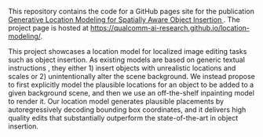 This repository contains the code for a GitHub pages site for the publication [Generative Location Modeling for Spatially Aware Object Insertion
](https://arxiv.org/abs/2410.13564). The project page is hosted at https://qualcomm-ai-research.github.io/location-modeling/. 

This project showcases a location model for localized image editing tasks such as object insertion. 
As existing models are based on generic textual instructions , they either 1) insert objects with unrealistic locations and scales or 2) unintentionally alter the scene background.
We instead propose to first explicitly model the plausible locations for an object to be added to a given background scene, and then we use an off-the-shelf inpainting model to render it.
Our location model generates plausible placements by autoregressively decoding bounding box coordinates, and it delivers high quality edits that substantially outperform the state-of-the-art in object insertion.

